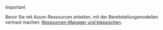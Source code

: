 > [!IMPORTANT]
> Bevor Sie mit Azure-Ressourcen arbeiten, mit der Bereitstellungsmodellen vertraut machen: [Ressourcen-Manager und klassischen](../articles/azure-resource-manager/resource-manager-deployment-model.md).
